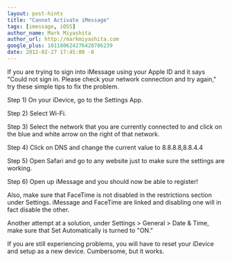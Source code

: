 ```yaml
---
layout: post-hints
title: "Cannot Activate iMessage"
tags: [imessage, iOS5]
author_name: Mark Miyashita
author_url: http://markmiyashita.com
google_plus: 101180624276428786239
date: 2012-02-27 17:45:00 -8
---
```


If you are trying to sign into iMessage using your Apple ID and it says "Could not sign in. Please check your network connection and try again," try these simple tips to fix the problem.

Step 1) On your iDevice, go to the Settings App.

Step 2) Select Wi-Fi.

Step 3) Select the network that you are currently connected to and click on the blue and white arrow on the right of that network.

Step 4) Click on DNS and change the current value to 8.8.8.8,8.8.4.4

Step 5) Open Safari and go to any website just to make sure the settings are working.

Step 6) Open up iMessage and you should now be able to register!

Also, make sure that FaceTime is not disabled in the restrictions section under Settings. iMessage and FaceTime are linked and disabling one will in fact disable the other.

Another attempt at a solution, under Settings > General > Date & Time, make sure that Set Automatically is turned to "ON."

If you are still experiencing problems, you will have to reset your iDevice and setup as a new device. Cumbersome, but it works. 
